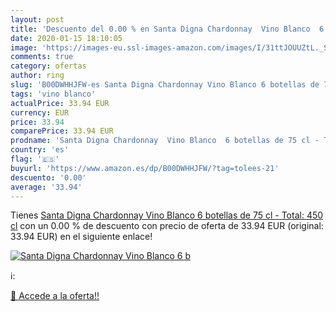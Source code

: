 ```yaml
---
layout: post
title: 'Descuento del 0.00 % en Santa Digna Chardonnay  Vino Blanco  6 b'
date: 2020-01-15 18:10:05
image: 'https://images-eu.ssl-images-amazon.com/images/I/31ttJOUUZtL._SL200_.jpg'
comments: true
category: ofertas
author: ring
slug: 'B00DWHHJFW-es Santa Digna Chardonnay Vino Blanco 6 botellas de 75 cl -...'
tags: 'vino blanco'
actualPrice: 33.94 EUR
currency: EUR
price: 33.94
comparePrice: 33.94 EUR
prodname: 'Santa Digna Chardonnay  Vino Blanco  6 botellas de 75 cl - Total: 450 cl'
country: 'es'
flag: '🇪🇸'
buyurl: 'https://www.amazon.es/dp/B00DWHHJFW/?tag=tolees-21'
descuento: '0.00'
average: '33.94'
---
```


Tienes [Santa Digna Chardonnay  Vino Blanco  6 botellas de 75 cl - Total: 450 cl](https://www.amazon.es/dp/B00DWHHJFW/?tag=tolees-21) con un 0.00 % de descuento con precio de oferta de 33.94 EUR (original: 33.94 EUR) en el siguiente enlace!

[![Santa Digna Chardonnay  Vino Blanco  6 b](https://images-eu.ssl-images-amazon.com/images/I/31ttJOUUZtL._SL200_.jpg)](https://www.amazon.es/dp/B00DWHHJFW/?tag=tolees-21)

ℹ️:


[🛒 Accede a la oferta!!](https://www.amazon.es/dp/B00DWHHJFW/?tag=tolees-21)
